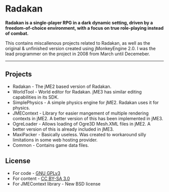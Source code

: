 # Radakan
**Radakan is a single-player RPG in a dark dynamic setting, driven by a freedom-of-choice environment, with a focus on true role-playing instead of combat.**

This contains miscallenous projects related to Radakan, as well as the original & unfinished version created using jMonkeyEngine 2.0. 
I was the lead programmer on the project in 2008 from March until Decemeber. 

***

## Projects
* Radakan - The jME2 based version of Radakan. 
* WorldTool - World editor for Radakan. jME3 has similar editing capabilities in its SDK.
* SimplePhysics - A simple physics engine for jME2. Radakan uses it for physics.
* JMEContext - Library for easier mangement of multiple rendering contexts in jME2. A better version of this has been implemented in jME3.
* OgreLoader - Allows loading of Ogre3D Mesh.XML files in jME2. A better version of this is already included in jME3.
* MaxiPacker - Basically useless. Was created to workaround silly limitations in some web hosting provider.
* Common - Contains game data files.

## License
* For code - [GNU GPLv3](https://www.gnu.org/licenses/gpl.html)
* For content - [CC BY-SA 3.0](https://creativecommons.org/licenses/by-sa/3.0/)
* For JMEContext library - New BSD license

